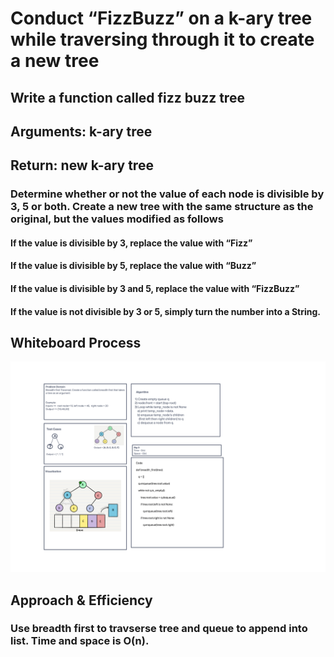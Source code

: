 # Conduct “FizzBuzz” on a k-ary tree while traversing through it to create a new tree

## Write a function called fizz buzz tree

## Arguments: k-ary tree

## Return: new k-ary tree

### Determine whether or not the value of each node is divisible by 3, 5 or both. Create a new tree with the same structure as the original, but the values modified as follows

#### If the value is divisible by 3, replace the value with “Fizz”

#### If the value is divisible by 5, replace the value with “Buzz”

#### If the value is divisible by 3 and 5, replace the value with “FizzBuzz”

#### If the value is not divisible by 3 or 5, simply turn the number into a String.

## Whiteboard Process

![alt text](https://github.com/PGPere/data-structures-and-algorithms/blob/24b7fcc52d0fab860b60fcd906b575b2dfbfbe75/tree-breadth-first/Code%20Challenge%2017%20(1).png)

## Approach & Efficiency

### Use breadth first to travserse tree and queue to append into list. Time and space is O(n).